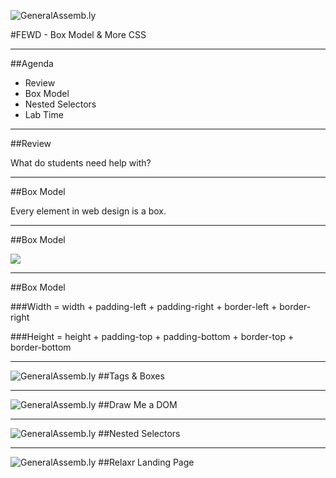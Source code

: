 ![GeneralAssemb.ly](../../img/icons/FEWD_Logo.png)

#FEWD - Box Model & More CSS

---

##Agenda

*	Review
*	Box Model
*	Nested Selectors
*	Lab Time	

---

##Review

What do students need help with?

---

##Box Model

Every element in web design is a box. 

---


##Box Model

![](http://www.mandalatv.net/itp/drivebys/css/lib/img/box_model.gif)

---

##Box Model

###Width = width + padding-left + padding-right + border-left + border-right

###Height = height + padding-top + padding-bottom + border-top + border-bottom

---

![GeneralAssemb.ly](../../img/icons/code_along.png)
##Tags & Boxes

---

![GeneralAssemb.ly](../../img/icons/exercise_icon_md.png)
##Draw Me a DOM

---

![GeneralAssemb.ly](../../img/icons/code_along.png)
##Nested Selectors

---

![GeneralAssemb.ly](../../img/icons/exercise_icon_md.png)
##Relaxr Landing Page
